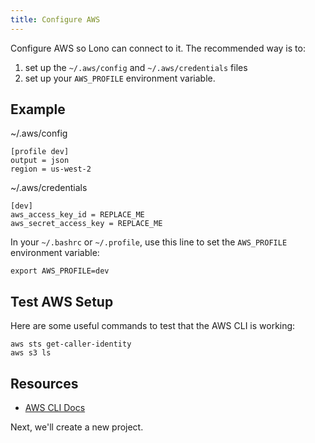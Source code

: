 ```yaml
---
title: Configure AWS
---
```


Configure AWS so Lono can connect to it. The recommended way is to:

1. set up the `~/.aws/config` and `~/.aws/credentials` files
2. set up your `AWS_PROFILE` environment variable. 

## Example

~/.aws/config

    [profile dev]
    output = json
    region = us-west-2

~/.aws/credentials

    [dev]
    aws_access_key_id = REPLACE_ME
    aws_secret_access_key = REPLACE_ME

In your `~/.bashrc` or `~/.profile`, use this line to set the `AWS_PROFILE` environment variable:

    export AWS_PROFILE=dev

## Test AWS Setup

Here are some useful commands to test that the AWS CLI is working:

    aws sts get-caller-identity
    aws s3 ls

## Resources

* [AWS CLI Docs](https://docs.aws.amazon.com/cli/latest/userguide/cli-chap-install.html)

Next, we'll create a new project.
